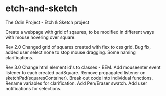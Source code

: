 # etch-and-sketch
The Odin Project - Etch &amp; Sketch project

Create a webpage with grid of sqaures, to be modified in different ways with mouse hovering over square.

Rev 2.0
Changed grid of squares created with flex to css grid.
Bug fix, added user select none to stop mouse dragging.
Some naming clarifications.

Rev 3.0
Change html element id's to classes - BEM.
Add mouseenter event listener to each created padSquare.
Remove propagated listener on sketchPad(squaresContainer).
Break out code into individual functions.
Rename variables for clarification.
Add Pen/Eraser swatch.
Add user notifications for selections.
